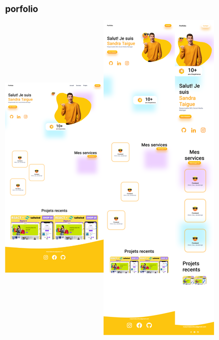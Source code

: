 # porfolio

<div class="" style="display: flex; justify-content: space-between; align-items: center;">
   <img style="width: 20rem; height: auto;" src="assets/img/portfolio.png" alt="">
   <img style="width: 20rem; height: auto;" src="assets/img/tablet-portfolio.png" alt="">
   <img style="width: 20rem; height: auto;" src="assets/img/mobile-portfolio.png" alt="">
</div>